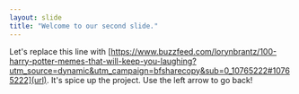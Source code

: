 ```yaml
---
layout: slide
title: "Welcome to our second slide."
---
```

Let's replace this line with [https://www.buzzfeed.com/lorynbrantz/100-harry-potter-memes-that-will-keep-you-laughing?utm_source=dynamic&utm_campaign=bfsharecopy&sub=0_10765222#10765222](url). It's spice up the project.
Use the left arrow to go back!
